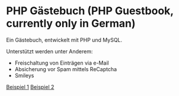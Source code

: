 
# PHP Gästebuch (PHP Guestbook, currently only in German)

Ein Gästebuch, entwickelt mit PHP und MySQL.
  
Unterstützt werden unter Anderem:  
- Freischaltung von Einträgen via e-Mail  
- Absicherung vor Spam mittels ReCaptcha  
- Smileys  
  
[Beispiel 1](https://www.reptile-universum.de/guestbook/)
[Beispiel 2](https://www.daniel-marschall.de/guestbooks/altheidelberg/)
